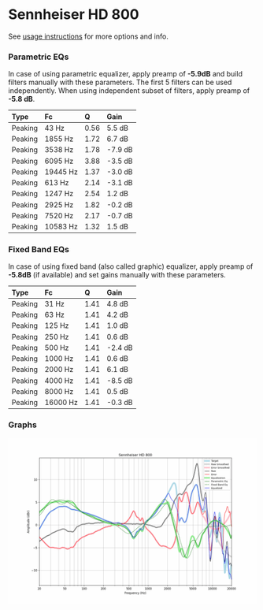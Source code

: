 # Sennheiser HD 800
See [usage instructions](https://github.com/jaakkopasanen/AutoEq#usage) for more options and info.

### Parametric EQs
In case of using parametric equalizer, apply preamp of **-5.9dB** and build filters manually
with these parameters. The first 5 filters can be used independently.
When using independent subset of filters, apply preamp of **-5.8 dB**.

| Type    | Fc       |    Q | Gain    |
|:--------|:---------|:-----|:--------|
| Peaking | 43 Hz    | 0.56 | 5.5 dB  |
| Peaking | 1855 Hz  | 1.72 | 6.7 dB  |
| Peaking | 3538 Hz  | 1.78 | -7.9 dB |
| Peaking | 6095 Hz  | 3.88 | -3.5 dB |
| Peaking | 19445 Hz | 1.37 | -3.0 dB |
| Peaking | 613 Hz   | 2.14 | -3.1 dB |
| Peaking | 1247 Hz  | 2.54 | 1.2 dB  |
| Peaking | 2925 Hz  | 1.82 | -0.2 dB |
| Peaking | 7520 Hz  | 2.17 | -0.7 dB |
| Peaking | 10583 Hz | 1.32 | 1.5 dB  |

### Fixed Band EQs
In case of using fixed band (also called graphic) equalizer, apply preamp of **-5.8dB**
(if available) and set gains manually with these parameters.

| Type    | Fc       |    Q | Gain    |
|:--------|:---------|:-----|:--------|
| Peaking | 31 Hz    | 1.41 | 4.8 dB  |
| Peaking | 63 Hz    | 1.41 | 4.2 dB  |
| Peaking | 125 Hz   | 1.41 | 1.0 dB  |
| Peaking | 250 Hz   | 1.41 | 0.6 dB  |
| Peaking | 500 Hz   | 1.41 | -2.4 dB |
| Peaking | 1000 Hz  | 1.41 | 0.6 dB  |
| Peaking | 2000 Hz  | 1.41 | 6.1 dB  |
| Peaking | 4000 Hz  | 1.41 | -8.5 dB |
| Peaking | 8000 Hz  | 1.41 | 0.5 dB  |
| Peaking | 16000 Hz | 1.41 | -0.3 dB |

### Graphs
![](./Sennheiser%20HD%20800.png)